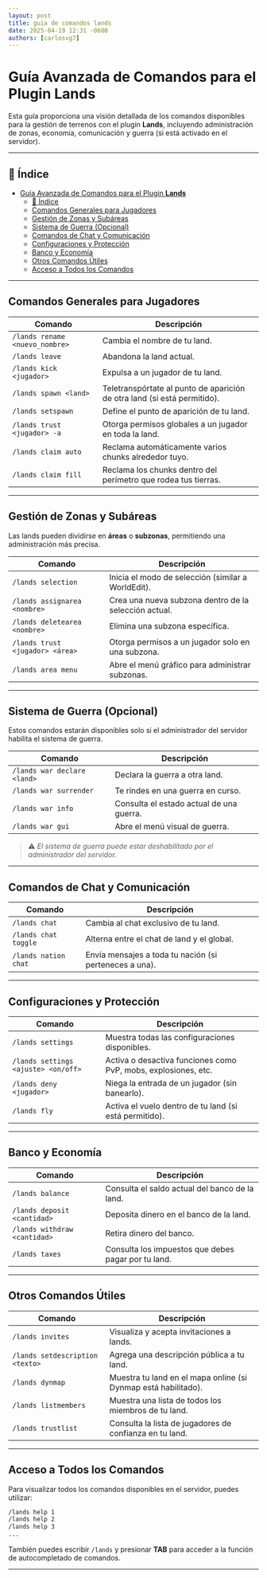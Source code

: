```yaml
---
layout: post
title: guia de comandos lands
date: 2025-04-19 12:31 -0600
authors: [carlosvg7]
---
```


# Guía Avanzada de Comandos para el Plugin **Lands**

Esta guía proporciona una visión detallada de los comandos disponibles para la gestión de terrenos con el plugin **Lands**, incluyendo administración de zonas, economía, comunicación y guerra (si está activado en el servidor).

---

## 📘 Índice

- [Guía Avanzada de Comandos para el Plugin **Lands**](#guía-avanzada-de-comandos-para-el-plugin-lands)
  - [📘 Índice](#-índice)
  - [Comandos Generales para Jugadores](#comandos-generales-para-jugadores)
  - [Gestión de Zonas y Subáreas](#gestión-de-zonas-y-subáreas)
  - [Sistema de Guerra (Opcional)](#sistema-de-guerra-opcional)
  - [Comandos de Chat y Comunicación](#comandos-de-chat-y-comunicación)
  - [Configuraciones y Protección](#configuraciones-y-protección)
  - [Banco y Economía](#banco-y-economía)
  - [Otros Comandos Útiles](#otros-comandos-útiles)
  - [Acceso a Todos los Comandos](#acceso-a-todos-los-comandos)

---

## Comandos Generales para Jugadores

| Comando                        | Descripción                                                              |
| ------------------------------ | ------------------------------------------------------------------------ |
| `/lands rename <nuevo_nombre>` | Cambia el nombre de tu land.                                             |
| `/lands leave`                 | Abandona la land actual.                                                 |
| `/lands kick <jugador>`        | Expulsa a un jugador de tu land.                                         |
| `/lands spawn <land>`          | Teletranspórtate al punto de aparición de otra land (si está permitido). |
| `/lands setspawn`              | Define el punto de aparición de tu land.                                 |
| `/lands trust <jugador> -a`    | Otorga permisos globales a un jugador en toda la land.                   |
| `/lands claim auto`            | Reclama automáticamente varios chunks alrededor tuyo.                    |
| `/lands claim fill`            | Reclama los chunks dentro del perímetro que rodea tus tierras.           |

---

## Gestión de Zonas y Subáreas

Las lands pueden dividirse en **áreas** o **subzonas**, permitiendo una administración más precisa.

| Comando                         | Descripción                                           |
| ------------------------------- | ----------------------------------------------------- |
| `/lands selection`              | Inicia el modo de selección (similar a WorldEdit).    |
| `/lands assignarea <nombre>`    | Crea una nueva subzona dentro de la selección actual. |
| `/lands deletearea <nombre>`    | Elimina una subzona específica.                       |
| `/lands trust <jugador> <área>` | Otorga permisos a un jugador solo en una subzona.     |
| `/lands area menu`              | Abre el menú gráfico para administrar subzonas.       |

---

## Sistema de Guerra (Opcional)

Estos comandos estarán disponibles solo si el administrador del servidor habilita el sistema de guerra.

| Comando                     | Descripción                              |
| --------------------------- | ---------------------------------------- |
| `/lands war declare <land>` | Declara la guerra a otra land.           |
| `/lands war surrender`      | Te rindes en una guerra en curso.        |
| `/lands war info`           | Consulta el estado actual de una guerra. |
| `/lands war gui`            | Abre el menú visual de guerra.           |

> ⚠️ *El sistema de guerra puede estar deshabilitado por el administrador del servidor.*

---

## Comandos de Chat y Comunicación

| Comando              | Descripción                                            |
| -------------------- | ------------------------------------------------------ |
| `/lands chat`        | Cambia al chat exclusivo de tu land.                   |
| `/lands chat toggle` | Alterna entre el chat de land y el global.             |
| `/lands nation chat` | Envía mensajes a toda tu nación (si perteneces a una). |

---

## Configuraciones y Protección

| Comando                             | Descripción                                                    |
| ----------------------------------- | -------------------------------------------------------------- |
| `/lands settings`                   | Muestra todas las configuraciones disponibles.                 |
| `/lands settings <ajuste> <on/off>` | Activa o desactiva funciones como PvP, mobs, explosiones, etc. |
| `/lands deny <jugador>`             | Niega la entrada de un jugador (sin banearlo).                 |
| `/lands fly`                        | Activa el vuelo dentro de tu land (si está permitido).         |

---

## Banco y Economía

| Comando                      | Descripción                                         |
| ---------------------------- | --------------------------------------------------- |
| `/lands balance`             | Consulta el saldo actual del banco de la land.      |
| `/lands deposit <cantidad>`  | Deposita dinero en el banco de la land.             |
| `/lands withdraw <cantidad>` | Retira dinero del banco.                            |
| `/lands taxes`               | Consulta los impuestos que debes pagar por tu land. |

---

## Otros Comandos Útiles

| Comando                         | Descripción                                                    |
| ------------------------------- | -------------------------------------------------------------- |
| `/lands invites`                | Visualiza y acepta invitaciones a lands.                       |
| `/lands setdescription <texto>` | Agrega una descripción pública a tu land.                      |
| `/lands dynmap`                 | Muestra tu land en el mapa online (si Dynmap está habilitado). |
| `/lands listmembers`            | Muestra una lista de todos los miembros de tu land.            |
| `/lands trustlist`              | Consulta la lista de jugadores de confianza en tu land.        |

---

## Acceso a Todos los Comandos

Para visualizar todos los comandos disponibles en el servidor, puedes utilizar:

```bash
/lands help 1
/lands help 2
/lands help 3
...
```

También puedes escribir `/lands` y presionar **TAB** para acceder a la función de autocompletado de comandos.

---
